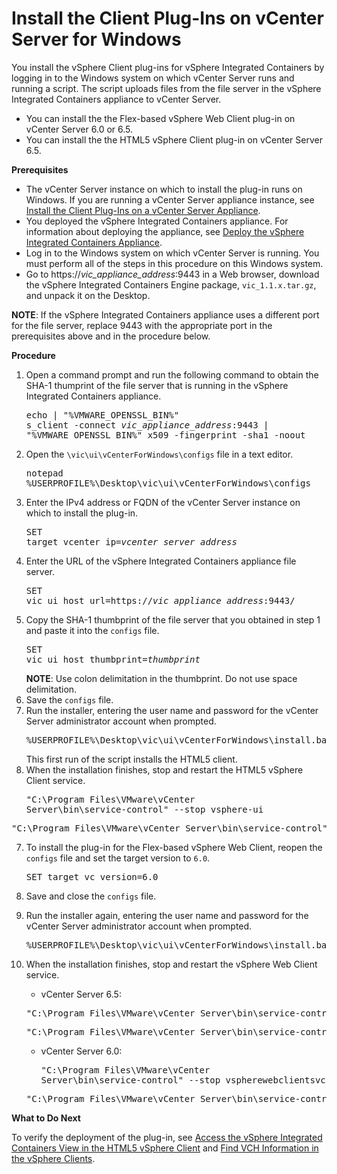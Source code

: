 # Install the Client Plug-Ins on vCenter Server for Windows #

You install the vSphere Client plug-ins for vSphere Integrated Containers by logging in to the Windows system on which vCenter Server runs and running a script. The script uploads files from the file server in the vSphere Integrated Containers appliance to vCenter Server.

- You can install the the Flex-based vSphere Web Client plug-in on vCenter Server 6.0 or 6.5.
- You can install the the HTML5 vSphere Client plug-in on vCenter Server 6.5.

**Prerequisites**

- The vCenter Server instance on which to install the plug-in runs on Windows. If you are running a vCenter Server appliance instance, see [Install the Client Plug-Ins on a vCenter Server Appliance](plugins_vcsa.md).
- You deployed the vSphere Integrated Containers appliance. For information about deploying the appliance, see [Deploy the vSphere Integrated Containers Appliance](deploy_vic_appliance.md).
- Log in to the Windows system on which vCenter Server is running. You must perform all of the steps in this procedure on this Windows system.
- Go to https://<i>vic_appliance_address</i>:9443 in a Web browser, download the vSphere Integrated Containers Engine package, `vic_1.1.x.tar.gz`, and unpack it on the Desktop. 

**NOTE**: If the vSphere Integrated Containers appliance uses a different port for the file server, replace 9443 with the appropriate port in the prerequisites above and in the procedure below.

**Procedure**

1. Open a command prompt and run the following command to obtain the SHA-1 thumprint of the file server that is running in the vSphere Integrated Containers appliance.<pre>echo | "%VMWARE_OPENSSL_BIN%" s_client -connect <i>vic_appliance_address</i>:9443 | "%VMWARE_OPENSSL_BIN%" x509 -fingerprint -sha1 -noout</pre>
2. Open the `\vic\ui\vCenterForWindows\configs` file in a text editor.<pre>notepad %USERPROFILE%\Desktop\vic\ui\vCenterForWindows\configs</pre>
3. Enter the IPv4 address or FQDN of the vCenter Server instance on which to install the plug-in.<pre>SET target_vcenter_ip=<i>vcenter_server_address</i></pre>
4. Enter the URL of the vSphere Integrated Containers appliance file server. <pre>SET vic_ui_host_url=https://<i>vic_appliance_address</i>:9443/</pre>
6. Copy the SHA-1 thumbprint of the file server that you obtained in step 1 and paste it into the `configs` file.<pre>SET vic_ui_host_thumbprint=<i>thumbprint</i></pre>**NOTE**: Use colon delimitation in the thumbprint. Do not use space delimitation. 
7. Save the `configs` file.
8. Run the installer, entering the user name and password for the vCenter Server administrator account when prompted.<pre>%USERPROFILE%\Desktop\vic\ui\vCenterForWindows\install.bat</pre>This first run of the script installs the HTML5 client.
9. When the installation finishes, stop and restart the HTML5 vSphere Client service.<pre>"C:\Program Files\VMware\vCenter Server\bin\service-control" --stop vsphere-ui</pre>
<pre>"C:\Program Files\VMware\vCenter Server\bin\service-control" --start vsphere-ui</pre>
7. To install the plug-in for the Flex-based vSphere Web Client, reopen the `configs` file and set the target version to `6.0`.<pre>SET target_vc_version=6.0</pre>
6. Save and close the `configs` file.
7. Run the installer again, entering the user name and password for the vCenter Server administrator account when prompted.<pre>%USERPROFILE%\Desktop\vic\ui\vCenterForWindows\install.bat</pre>
9. When the installation finishes, stop and restart the vSphere Web Client service.

   - vCenter Server 6.5: 
   <pre>"C:\Program Files\VMware\vCenter Server\bin\service-control" --stop vsphere-client</pre>
   <pre>"C:\Program Files\VMware\vCenter Server\bin\service-control" --start vsphere-client</pre>
   - vCenter Server 6.0:<pre>"C:\Program Files\VMware\vCenter Server\bin\service-control" --stop vspherewebclientsvc</pre>
   <pre>"C:\Program Files\VMware\vCenter Server\bin\service-control" --start vspherewebclientsvc</pre>

**What to Do Next**

To verify the deployment of the plug-in, see [Access the vSphere Integrated Containers View in the HTML5 vSphere Client](access_h5_ui.md) and [Find VCH Information in the vSphere Clients](vch_portlet_ui.md).